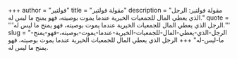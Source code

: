 +++
author = "فولتير"
title = "مقولة فولتير"
description = "مقولة فولتير: الرجل الذي يعطي المال للجمعيات الخيرية عندما يموت بوصيته، فهو يمنح ما ليس له."
quote = '''الرجل الذي يعطي المال للجمعيات الخيرية عندما يموت بوصيته، فهو يمنح ما ليس له.'''
slug = "الرجل-الذي-يعطي-المال-للجمعيات-الخيرية-عندما-يموت-بوصيته،-فهو-يمنح-ما-ليس-له"
+++
الرجل الذي يعطي المال للجمعيات الخيرية عندما يموت بوصيته، فهو يمنح ما ليس له.
